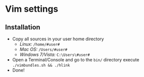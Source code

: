 # Vim settings

## Installation
* Copy all sources in your user home directory
  * *Linux:* `/home/#user#`
  * *Mac OS:* `/Users/#user#` 
  * *Windows 7/Vista:* `C:\Users\#user#`
 * Open a Terminal/Console and go to the `bin/` directory execute `./vimbundles.sh && ./hlink`
 * Done!
  